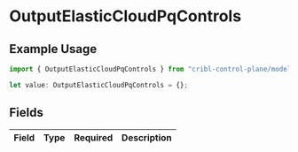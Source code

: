 # OutputElasticCloudPqControls

## Example Usage

```typescript
import { OutputElasticCloudPqControls } from "cribl-control-plane/models";

let value: OutputElasticCloudPqControls = {};
```

## Fields

| Field       | Type        | Required    | Description |
| ----------- | ----------- | ----------- | ----------- |